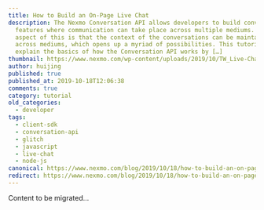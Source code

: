 ```yaml
---
title: How to Build an On-Page Live Chat
description: The Nexmo Conversation API allows developers to build conversation
  features where communication can take place across multiple mediums. A key
  aspect of this is that the context of the conversations can be maintained
  across mediums, which opens up a myriad of possibilities. This tutorial will
  explain the basics of how the Conversation API works by […]
thumbnail: https://www.nexmo.com/wp-content/uploads/2019/10/TW_Live-Chat_1200x675.png
author: huijing
published: true
published_at: 2019-10-18T12:06:38
comments: true
category: tutorial
old_categories:
  - developer
tags:
  - client-sdk
  - conversation-api
  - glitch
  - javascript
  - live-chat
  - node-js
canonical: https://www.nexmo.com/blog/2019/10/18/how-to-build-an-on-page-live-chat-dr
redirect: https://www.nexmo.com/blog/2019/10/18/how-to-build-an-on-page-live-chat-dr
---
```

Content to be migrated...